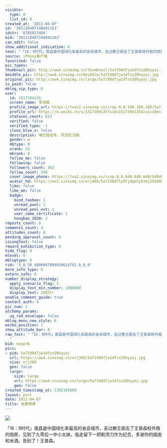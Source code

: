 ```yaml
---
visible:
  type: 0
  list_id: 0
created_at: '2011-04-07'
id: '201110407140691163'
idstr: '8785817404'
mid: '201110407140691163'
can_edit: false
show_additional_indication: 0
text: "「16：9时代」南昌是中国绿化率最高的省会城市，去过滕王阁去了王普森校外租的炮房，见到了九零后一中小太妹，临走留下一把剃须刀作为纪念，多谢你的插座和米酒。告别了！王普森。 "
source: iPhone客户端
favorited: false
pic_types: ''
thumbnail_pic: http://ww4.sinaimg.cn/thumbnail/5a7198d7jw1dfzx28hyyoj.jpg
bmiddle_pic: http://ww4.sinaimg.cn/bmiddle/5a7198d7jw1dfzx28hyyoj.jpg
original_pic: http://ww4.sinaimg.cn/large/5a7198d7jw1dfzx28hyyoj.jpg
is_paid: false
mblog_vip_type: 0
user:
  id: 1517394135
  screen_name: 李消极
  profile_image_url: https://tvax2.sinaimg.cn/crop.0.0.180.180.180/5a7198d7ly8fjdgmtyktmj20500500so.jpg?KID=imgbed,tva&Expires=1606400134&ssig=pbj03i8oIn
  profile_url: https://m.weibo.cn/u/1517394135?uid=1517394135&luicode=10000011&lfid=2304131517394135_-_WEIBO_SECOND_PROFILE_WEIBO
  statuses_count: 613
  verified: false
  verified_type: -1
  close_blue_v: false
  description: 唯忆轻狂年，风流任沉醉。
  gender: m
  mbtype: 0
  urank: 33
  mbrank: 0
  follow_me: false
  following: false
  followers_count: 362
  follow_count: 549
  cover_image_phone: https://tva1.sinaimg.cn/crop.0.0.640.640.640/549d0121tw1egm1kjly3jj20hs0hsq4f.jpg
  avatar_hd: https://wx2.sinaimg.cn/orj480/5a7198d7ly8fjdgmtyktmj20500500so.jpg
  like: false
  like_me: false
  badge:
    bind_taobao: 1
    unread_pool: 1
    unread_pool_ext: 1
    user_name_certificate: 1
    hongbao_2020: 2
reposts_count: 0
comments_count: 4
attitudes_count: 0
pending_approval_count: 0
isLongText: false
reward_exhibition_type: 0
hide_flag: 0
mlevel: 0
mblogtype: 0
rid: '5_0_50_4806047084038614783_0_0_0'
more_info_type: 0
extern_safe: 0
number_display_strategy:
  apply_scenario_flag: 3
  display_text_min_number: 1000000
  display_text: 100万+
enable_comment_guide: true
content_auth: 0
pic_num: 1
alchemy_params:
  ug_red_envelope: false
mblog_menu_new_style: 0
weibo_position: 1
show_attitude_bar: 0
raw_text: "「16：9时代」南昌是中国绿化率最高的省会城市，去过滕王阁去了王普森校外租的炮房，见到了九零后一中小太妹，临走留下一把剃须刀作为纪念，多谢你的插座和米酒。告别了！王普森。
  ​​​"
bid: eaopn6
pics:
- pid: 5a7198d7jw1dfzx28hyyoj
  url: https://ww4.sinaimg.cn/orj360/5a7198d7jw1dfzx28hyyoj.jpg
  size: orj360
  geo: false
  large:
    size: large
    url: https://ww4.sinaimg.cn/large/5a7198d7jw1dfzx28hyyoj.jpg
    geo: false
created_timestamp_at: 1302105600
layout: post
date: 2011-04-07
title: 发表微博
---
```


![](http://ww4.sinaimg.cn/large/5a7198d7jw1dfzx28hyyoj.jpg)

「16：9时代」南昌是中国绿化率最高的省会城市，去过滕王阁去了王普森校外租的炮房，见到了九零后一中小太妹，临走留下一把剃须刀作为纪念，多谢你的插座和米酒。告别了！王普森。 

